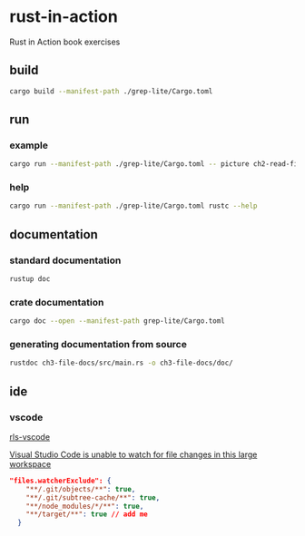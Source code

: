 # rust-in-action

Rust in Action book exercises

## build

```bash
cargo build --manifest-path ./grep-lite/Cargo.toml
```

## run

### example

```bash
cargo run --manifest-path ./grep-lite/Cargo.toml -- picture ch2-read-file/readme.md
```

### help

```bash
cargo run --manifest-path ./grep-lite/Cargo.toml rustc --help
```

## documentation

### standard documentation

```bash
rustup doc
```

### crate documentation

```bash
cargo doc --open --manifest-path grep-lite/Cargo.toml
```

### generating documentation from source

```bash
rustdoc ch3-file-docs/src/main.rs -o ch3-file-docs/doc/
```

## ide

### vscode

[rls-vscode](https://github.com/rust-lang/rls-vscode)

[Visual Studio Code is unable to watch for file changes in this large workspace](https://code.visualstudio.com/docs/setup/linux#_visual-studio-code-is-unable-to-watch-for-file-changes-in-this-large-workspace-error-enospc)

```json
"files.watcherExclude": {
    "**/.git/objects/**": true,
    "**/.git/subtree-cache/**": true,
    "**/node_modules/*/**": true,
    "**/target/**": true // add me
  }
```
